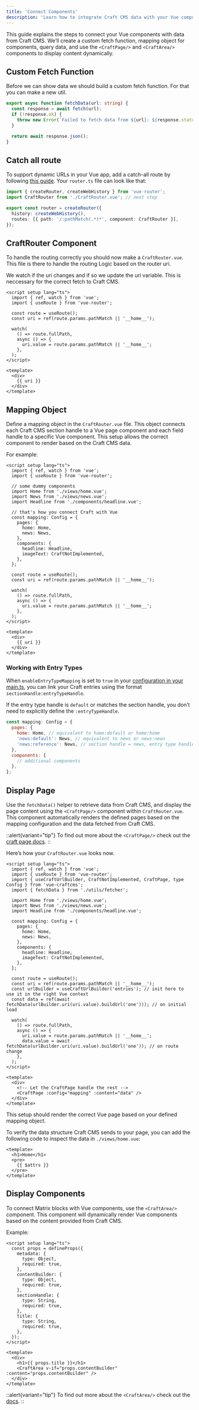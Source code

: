 ```yaml
---
title: 'Connect Components'
description: 'Learn how to integrate Craft CMS data with your Vue components.'
---
```


This guide explains the steps to connect your Vue components with data from Craft CMS. We’ll create a custom fetch function, mapping object for components, query data, and use the `<CraftPage/>` and `<CraftArea/>` components to display content dynamically.

## Custom Fetch Function

Before we can show data we should build a custom fetch function. For that you can make a new util. 

```ts [~/utils/fetcher.ts]
export async function fetchData(url: string) {
  const response = await fetch(url);
  if (!response.ok) {
    throw new Error(`Failed to fetch data from ${url}: ${response.statusText}`);
  }

  return await response.json();
}
```

## Catch all route

To support dynamic URLs in your Vue app, add a catch-all route by following [this guide](https://router.vuejs.org/guide/essentials/dynamic-matching.html#Catch-all-404-Not-found-Route). Your `router.ts` file can look like that: 

```ts [router.ts]
import { createRouter, createWebHistory } from 'vue-router';
import CraftRouter from './CraftRouter.vue'; // next step

export const router = createRouter({
  history: createWebHistory(),
  routes: [{ path: '/:pathMatch(.*)*', component: CraftRouter }],
});
```

## CraftRouter Component

To handle the routing correctly you should now make a `CraftRouter.vue`. This file is there to handle the routing Logic based on the router uri. 

We watch if the uri changes and if so we update the uri variable. 
This is neccessary for the correct fetch to Craft CMS. 

```vue [CraftRouter.vue]
<script setup lang="ts">
  import { ref, watch } from 'vue';
  import { useRoute } from 'vue-router';

  const route = useRoute();
  const uri = ref(route.params.pathMatch || '__home__');

  watch(
    () => route.fullPath,
    async () => {
      uri.value = route.params.pathMatch || '__home__';
    },
  );
</script>

<template>
  <div>
    {{ uri }}
  </div>
</template>
```

## Mapping Object

Define a mapping object in the `CraftRouter.vue` file. This object connects each Craft CMS section handle to a Vue page component and each field handle to a specific Vue component. This setup allows the correct component to render based on the Craft CMS data.

For example:

```vue [CraftRouter.vue]
<script setup lang="ts">
  import { ref, watch } from 'vue';
  import { useRoute } from 'vue-router';

  // some dummy components 
  import Home from './views/home.vue';
  import News from './views/news.vue';
  import Headline from './components/headline.vue';

  // that's how you connect Craft with Vue
  const mapping: Config = {
    pages: {
      home: Home,
      news: News,
    },
    components: {
      headline: Headline,
      imageText: CraftNotImplemented,
    },
  };

  const route = useRoute();
  const uri = ref(route.params.pathMatch || '__home__');

  watch(
    () => route.fullPath,
    async () => {
      uri.value = route.params.pathMatch || '__home__';
    },
  );
</script>

<template>
  <div>
    {{ uri }}
  </div>
</template>
```

### Working with Entry Types

When `enableEntryTypeMapping` is set to `true` in your [configuration in your main.ts](/libraries/vue-craftcms/get-started/install#install), you can link your Craft entries using the format `sectionHandle:entryTypeHandle`. 

If the entry type handle is `default` or matches the section handle, you don’t need to explicitly define the `:entryTypeHandle`.

```js
const mapping: Config = {
  pages: {
    home: Home, // equivalent to home:default or home:home
    'news:default': News, // equivalent to news or news:news
    'news:reference': News, // section handle = news, entry type handle = reference
  },
  components: {
    // additional components
  },
};
```


## Display Page

Use the `fetchData()` helper to retrieve data from Craft CMS, and display the page content using the `<CraftPage/>` component within `CraftRouter.vue`. This component automatically renders the defined pages based on the mapping configuration and the data fetched from Craft CMS.

::alert{variant="tip"}
  To find out more about the `<CraftPage/>` check out the [craft page docs](/libraries/vue-craftcms/components/craft-page).
::

Here’s how your `CraftRouter.vue` looks now.

```vue [CraftRouter.vue]
<script setup lang="ts">
  import { ref, watch } from 'vue';
  import { useRoute } from 'vue-router';
  import { useCraftUrlBuilder, CraftNotImplemented, CraftPage, type Config } from 'vue-craftcms';
  import { fetchData } from './utils/fetcher';

  import Home from './views/home.vue';
  import News from './views/news.vue';
  import Headline from './components/headline.vue';

  const mapping: Config = {
    pages: {
      home: Home,
      news: News,
    },
    components: {
      headline: Headline,
      imageText: CraftNotImplemented,
    },
  };

  const route = useRoute();
  const uri = ref(route.params.pathMatch || '__home__');
  const urlBuilder = useCraftUrlBuilder('entries'); // init here to use it in the right Vue context
  const data = ref(await fetchData(urlBuilder.uri(uri.value).buildUrl('one'))); // on initial load

  watch(
    () => route.fullPath,
    async () => {
      uri.value = route.params.pathMatch || '__home__';
      data.value = await fetchData(urlBuilder.uri(uri.value).buildUrl('one')); // on route change
    },
  );
</script>

<template>
  <div>
    <!-- Let the CraftPage handle the rest -->
    <CraftPage :config="mapping" :content="data" />
  </div>
</template>
```

This setup should render the correct Vue page based on your defined mapping object.

To verify the data structure Craft CMS sends to your page, you can add the following code to inspect the data in `./views/home.vue`:

```vue [./views/home.vue]
<template>
  <h1>Home</h1>
  <pre>
    {{ $attrs }}
  </pre>
</template>
```

## Display Components

To connect Matrix blocks with Vue components, use the `<CraftArea/>` component. This component will dynamically render Vue components based on the content provided from Craft CMS.

Example:

```vue [./views/home.vue]
<script setup lang="ts">
  const props = defineProps({
    metadata: {
      type: Object,
      required: true,
    },
    contentBuilder: {
      type: Object,
      required: true,
    },
    sectionHandle: {
      type: String,
      required: true,
    },
    title: {
      type: String,
      required: true,
    },
  });
</script>

<template>
  <div>
    <h1>{{ props.title }}</h1>
    <CraftArea v-if="props.contentBuilder" :content="props.contentBuilder" />
  </div>
</template>
```

::alert{variant="tip"}
  To find out more about the `<CraftArea/>` check out the [docs](/libraries/vue-craftcms/components/craft-area).
::
